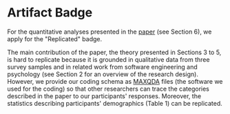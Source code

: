 # Artifact Badge

For the quantitative analyses presented in the [paper](http://empirical-software.engineering/assets/pdf/fse18-expertise.pdf) (see Section 6), we apply for the "Replicated" badge.

The main contribution of the paper, the theory presented in Sections 3 to 5, is hard to replicate because it is grounded in qualitative data from three survey samples and in related work from software engineering and psychology (see Section 2 for an overview of the research design). However, we provide our coding schema as [MAXQDA](https://www.maxqda.com/) files (the software we used for the coding) so that other researchers can trace the categories described in the paper to our participants' responses. Moreover, the statistics describing participants' demographics (Table 1) can be replicated.
